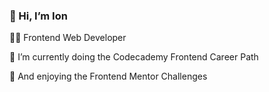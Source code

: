 <h3>👋 Hi, I’m Ion</h3>

👨‍💻 Frontend Web Developer

🌱 I’m currently doing the Codecademy Frontend Career Path 

🌱 And enjoying the Frontend Mentor Challenges

